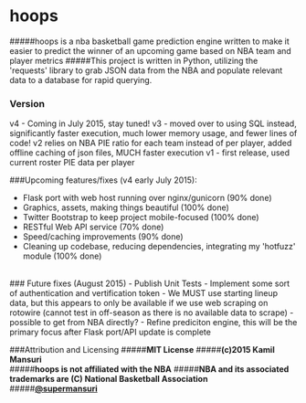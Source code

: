 # hoops
#####hoops is a nba basketball game prediction engine written to make it easier to predict the winner
of an upcoming game based on NBA team and player metrics
#####This project is written in Python, utilizing the 'requests' library to grab JSON data from the NBA and populate relevant data to a database for rapid querying.
<br>
### Version
v4 - Coming in July 2015, stay tuned!
v3 - moved over to using SQL instead, significantly faster execution, much lower memory usage, and fewer lines of code!
v2 relies on NBA PIE ratio for each team instead of per player, added offline caching of json files, MUCH faster execution
v1 - first release, used current roster PIE data per player

###Upcoming features/fixes (v4 early July 2015):
  - Flask port with web host running over nginx/gunicorn (90% done)
  - Graphics, assets, making things beautiful  (100% done)
  - Twitter Bootstrap to keep project mobile-focused (100% done)
  - RESTful Web API service (70% done)
  - Speed/caching improvements (90% done)
  - Cleaning up codebase, reducing dependencies, integrating my 'hotfuzz' module (100% done)

<br>
### Future fixes (August 2015)
  - Publish Unit Tests
  - Implement some sort of authentication and vertification token
  - We MUST use starting lineup data, but this appears to only be available if we use web scraping on rotowire (cannot test in off-season as there is no available data to scrape) - possible to get from NBA directly?
  - Refine prediciton engine, this will be the primary focus after Flask port/API update is complete

###Attribution and Licensing
#####**MIT License**
#####**(c)2015 Kamil Mansuri**
<br>
#####**hoops is not affiliated with the NBA**
#####**NBA and its associated trademarks are (C) National Basketball Association**
#####**[@supermansuri]**
<br>

[Flask]:http://flask.pocoo.org/
[gunicorn]:http://gunicorn.org/
[Twitter Bootstrap]:http://twitter.github.com/bootstrap/
[jQuery]:http://jquery.com
[@supermansuri]:http://twitter.com/supermansuri
[nginx]:http://nginx.org/
[jenkins]:https://jenkins-ci.org/
